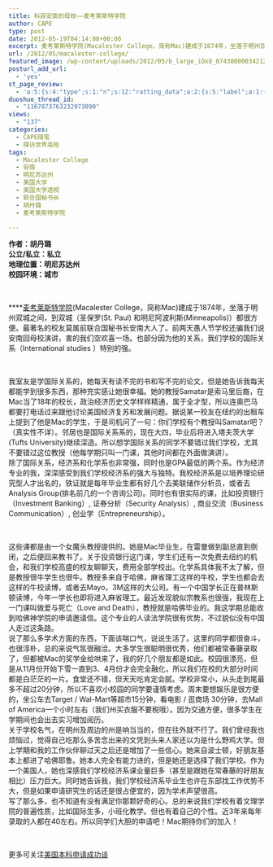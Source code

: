 ```yaml
---
title: 科菲安南的母校——麦考莱斯特学院
author: CAPE
type: post
date: 2012-05-19T04:14:08+00:00
excerpt: 麦考莱斯特学院(Macalester College，简称Mac)建成于1874年，坐落于明州双城之间，到双城（圣保罗(St. Paul) 和明尼阿波利斯(Minneapolis)）都很方便。最著名的校友莫属前联合国秘书长安南大人了。
url: /2012/05/macalester-college/
featured_image: /wp-content/uploads/2012/05/b_large_iDx8_074300000342125d.jpg
posturl_add_url:
  - 'yes'
st_page_review:
  - 'a:5:{s:4:"type";s:1:"n";s:12:"ratting_data";a:2:{s:5:"label";a:1:{i:0;s:0:"";}s:5:"score";a:1:{i:0;s:1:"0";}}s:7:"postion";s:2:"tl";s:5:"title";s:0:"";s:11:"score_label";s:0:"";}'
duoshuo_thread_id:
  - "1167873763232973090"
views:
  - "137"
categories:
  - CAPE随笔
  - 探访世界高校
tags:
  - Macalester College
  - 安南
  - 明尼苏达州
  - 美国大学
  - 美国大学透视
  - 联合国秘书长
  - 胡丹璐
  - 麦考莱斯特学院

---
```

**作者：胡丹璐**  
 **公立/私立：私立**  
 **地理位置：明尼苏达州**  
 **校园环境：城市**

&nbsp;

****<a href="http://www.macalester.edu/" target="_blank">麦考莱斯特学院</a>(Macalester College，简称Mac)建成于1874年，坐落于明州双城之间，到双城（圣保罗(St. Paul) 和明尼阿波利斯(Minneapolis)）都很方便。最著名的校友莫属前联合国秘书长安南大人了。前两天愚人节学校还骗我们说安南回母校演讲，害的我们空欢喜一场。也部分因为他的关系，我们学校的国际关系（International studies ）特别的强。

&nbsp;

我室友是学国际关系的，她每天有读不完的书和写不完的论文，但是她告诉我每天都能学到很多东西，那种充实感让她很幸福。她的教授Samatar是索马里后裔，在Mac当了18年的校长，政治经济历史文学样样精通，属于全才型，所以连奥巴马都要打电话过来跟他讨论美国经济复苏和发展问题。据说某一校友在纽约的出租车上提到了他是Mac的学生，于是司机问了一句：你们学校有个教授叫Samatar吧？（真实性不详）。邻居也是国际关系系的，现在大四，毕业后将进入塔夫茨大学(Tufts University)继续深造。所以想学国际关系的同学不要错过我们学校，尤其不要错过这位教授（他每学期只叫一门课，其他时间都在外面做演讲）。  
除了国际关系，经济系和化学系也非常强，同时也是GPA最低的两个系。作为经济专业的我，深深感受到我们学校经济系的强大与独特。我校经济系是以培养理论研究型人才出名的，铁证就是每年毕业生都有好几个去美联储作分析员，或者去Analysis Group(排名前几的一个咨询公司)。同时也有很实际的课，比如投资银行（Investment Banking）, 证券分析（Security Analysis）, 商业交流（Business Communication）, 创业学（Entrepreneurship）。

&nbsp;

这些课都是由一个女魔头教授提供的。她是Mac毕业生，在雷曼做到副总直到倒闭，之后便回来教书了。关于投资银行这门课，学生们还有一次免费去纽约的机会，和我们学校高盛的校友聊聊天，费用全部学校出。化学系具体我不太了解，但是教授很牛学生也很牛。教授多来自于哈佛，麻省理工这样的牛校，学生也都会去这样的牛校读博，或者去Mayo，3M这样的大公司。有一个中国学长正在普林斯顿读博，今年一学长也即将进入麻省理工。最近发现貌似宗教系也很强，我现在上一门课叫做爱与死亡（Love and Death），教授就是哈佛毕业的。我这学期总能收到哈佛神学院的申请邀请信。这个专业的人读法学院很有优势，不过貌似没有中国人走过这条路。  
说了那么多学术方面的东西，下面该喘口气，说说生活了。这里的同学都很奋斗，也很淳朴，总的来说气氛很融洽。大多学生很聪明很优秀，他们都被常春藤录取了，但都被Mac的奖学金给哄来了，我的好几个朋友都是如此。校园很漂亮，但是从11月份开始下雪一直到3、4月份才会完全融化，所以我们在校的大部分时间都是白茫茫的一片。食堂还不错，但天天吃肯定会腻。学校非常小，从头走到尾最多不超过20分钟，所以不喜欢小校园的同学要谨慎考虑。周末要想娱乐是很方便的，坐公车去Target / Wal-Mart等超市15分钟，看电影 / 逛商场 30分钟，去Mall of America一个小时左右（我们州买衣服不要税哦）。因为交通方便，很多学生在学期间也会出去实习增加阅历。  
关于学校名气，在明州及周边的州是响当当的，但在往外就不行了。我们曾经我也烦恼过，觉得自己吃那么多苦念出来的文凭到头来人家还以为是什么野鸡大学。但上学期和我的工作伙伴聊过天之后还是增加了一些信心。她来自波士顿，好朋友基本上都进了哈佛耶鲁。她本人完全有能力进的，但是她还是选择了我们学校。作为一个美国人，她也深感我们学校经济系课业量巨多（甚至是跟她在常春藤的好朋友相比）压力巨大。同时她告诉我，我们学校经济系毕业生也许在东部找工作优势不大，但是如果申请研究生的话还是很占便宜的，因为学术声望很高。  
写了那么多，也不知道有没有满足你那颗好奇的心。总的来说我们学校有着文理学院的普遍性质，比如国际生多，小班化教学。但也有着自己的个性。近3年来每年录取的人都在40左右。所以同学们大胆的申请吧！Mac期待你们的加入！

&nbsp;

更多可关注<a href="http://page.renren.com/601247323" target="_blank">美国本科申请成功谈</a>

&nbsp;